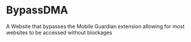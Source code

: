 # BypassDMA
A Website that bypasses the Mobile Guardian extension allowing for most websites to be accessed without blockages
